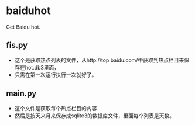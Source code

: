 # baiduhot
Get Baidu hot.

## fis.py
+   这个是获取热点列表的文件，从http://top.baidu.com/中获取到热点栏目来保存在hot.db3里面，
+   只需在第一次运行执行一次就好了。

## main.py
+   这个文件是获取每个热点栏目的内容
+   然后是按天来月来保存成sqlite3的数据库文件，里面每个列表是天数。



